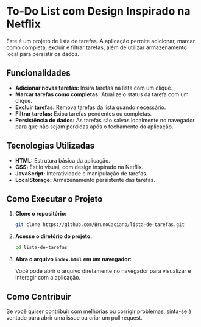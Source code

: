 # To-Do List com Design Inspirado na Netflix

Este é um projeto de lista de tarefas. A aplicação permite adicionar, marcar como completa, excluir e filtrar tarefas, além de utilizar armazenamento local para persistir os dados.

## Funcionalidades

- **Adicionar novas tarefas:** Insira tarefas na lista com um clique.
- **Marcar tarefas como completas:** Atualize o status da tarefa com um clique.
- **Excluir tarefas:** Remova tarefas da lista quando necessário.
- **Filtrar tarefas:** Exiba tarefas pendentes ou completas.
- **Persistência de dados:** As tarefas são salvas localmente no navegador para que não sejam perdidas após o fechamento da aplicação.

## Tecnologias Utilizadas

- **HTML:** Estrutura básica da aplicação.
- **CSS:** Estilo visual, com design inspirado na Netflix.
- **JavaScript:** Interatividade e manipulação de tarefas.
- **LocalStorage:** Armazenamento persistente das tarefas.

## Como Executar o Projeto

1. **Clone o repositório:**

    ```bash
    git clone https://github.com/BrunoCaciano/lista-de-tarefas.git
    ```

2. **Acesse o diretório do projeto:**

    ```bash
    cd lista-de-tarefas
    ```

3. **Abra o arquivo `index.html` em um navegador:**

    Você pode abrir o arquivo diretamente no navegador para visualizar e interagir com a aplicação.

## Como Contribuir

Se você quiser contribuir com melhorias ou corrigir problemas, sinta-se à vontade para abrir uma issue ou criar um pull request.




